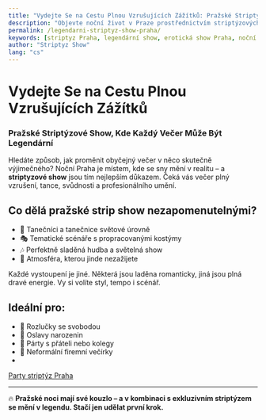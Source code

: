 ```yaml
---
title: "Vydejte Se na Cestu Plnou Vzrušujících Zážítků: Pražské Striptýzové Show, Kde Každý Večer Může Být Legendární"
description: "Objevte noční život v Praze prostřednictvím striptýzových show, které kombinují vášeň, energii a profesionální vystoupení. Váš večer v Praze může být opravdu nezapomenutelný."
permalink: /legendarni-striptyz-show-praha/
keywords: [striptyz Praha, legendární show, erotická show Praha, noční život Praha, rozlučka Praha, strip párty]
author: "Striptyz Show"
lang: "cs"
---
```


# Vydejte Se na Cestu Plnou Vzrušujících Zážítků  
### Pražské Striptýzové Show, Kde Každý Večer Může Být Legendární

Hledáte způsob, jak proměnit obyčejný večer v něco skutečně výjimečného? Noční Praha je místem, kde se sny mění v realitu – a **striptyzové show** jsou tím nejlepším důkazem. Čeká vás večer plný vzrušení, tance, svůdnosti a profesionálního umění.

## Co dělá pražské strip show nezapomenutelnými?

- 🕺 Tanečníci a tanečnice světové úrovně  
- 🎭 Tematické scénáře s propracovanými kostýmy  
- 🎶 Perfektně sladěná hudba a světelná show  
- 🥂 Atmosféra, kterou jinde nezažijete

Každé vystoupení je jiné. Některá jsou laděna romanticky, jiná jsou plná dravé energie. Vy si volíte styl, tempo i scénář.

## Ideální pro:

- 👰 Rozlučky se svobodou  
- 🎂 Oslavy narozenin  
- 🥳 Párty s přáteli nebo kolegy  
- 💼 Neformální firemní večírky
- 
[Party striptýz Praha](https://www.striptyz-show.cz/striptyz-praha/)



---

🔥 **Pražské noci mají své kouzlo – a v kombinaci s exkluzivním striptýzem se mění v legendu. Stačí jen udělat první krok.**
